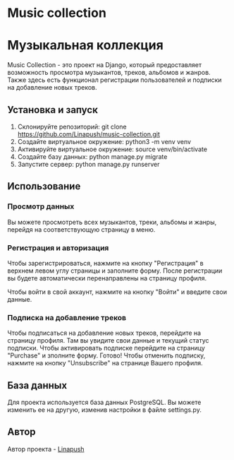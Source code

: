 # Music collection 
# Музыкальная коллекция

Music Collection - это проект на Django, который предоставляет возможность просмотра музыкантов, треков, альбомов и жанров. Также здесь есть функционал регистрации пользователей и подписки на добавление новых треков.

## Установка и запуск

1. Склонируйте репозиторий: git clone https://github.com/Linapush/music-collection.git
2. Создайте виртуальное окружение: python3 -m venv venv
3. Активируйте виртуальное окружение: source venv/bin/activate
4. Создайте базу данных: python manage.py migrate
5. Запустите сервер: python manage.py runserver

## Использование
### Просмотр данных

Вы можете просмотреть всех музыкантов, треки, альбомы и жанры, перейдя на соответствующую страницу в меню.

### Регистрация и авторизация

Чтобы зарегистрироваться, нажмите на кнопку "Регистрация" в верхнем левом углу страницы и заполните форму. После регистрации вы будете автоматически перенаправлены на страницу профиля.

Чтобы войти в свой аккаунт, нажмите на кнопку "Войти" и введите свои данные.

### Подписка на добавление треков

Чтобы подписаться на добавление новых треков, перейдите на страницу профиля. Там вы увидите свои данные и текущий статус подписки. Чтобы активировать подписке перейдите на страницу "Purchase" и зполните форму.
Готово! Чтобы отменить подписку, нажмите на кнопку "Unsubscribe" на странице Вашего профиля.

## База данных

Для проекта используется база данных PostgreSQL. Вы можете изменить ее на другую, изменив настройки в файле settings.py.

## Автор

Автор проекта - [Linapush](https://github.com/Linapush)

